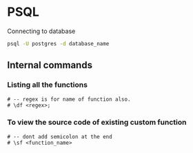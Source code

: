 # PSQL

Connecting to database

```sh
psql -U postgres -d database_name
```

## Internal commands

### Listing all the functions

```psql
# -- regex is for name of function also.
# \df <regex>;
```

### To view the source code of existing custom function

```psql
# -- dont add semicolon at the end
# \sf <function_name>
```
